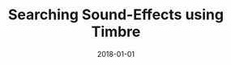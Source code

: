 ---
type: "paper"
title: "Searching Sound-Effects using Timbre"
authors: Pearce, A., Brookes, T., Mason, R.
date: 2018-01-01
published_in: "BBC Sounds Amazing"
---